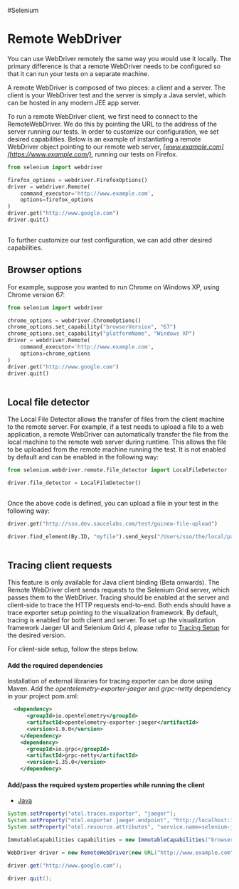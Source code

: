 #Selenium 
# Remote WebDriver
You can use WebDriver remotely the same way you would use it locally. The primary difference is that a remote WebDriver needs to be configured so that it can run your tests on a separate machine.

A remote WebDriver is composed of two pieces: a client and a server. The client is your WebDriver test and the server is simply a Java servlet, which can be hosted in any modern JEE app server.

To run a remote WebDriver client, we first need to connect to the RemoteWebDriver. We do this by pointing the URL to the address of the server running our tests. In order to customize our configuration, we set desired capabilities. Below is an example of instantiating a remote WebDriver object pointing to our remote web server, _[www.example.com](https://www.example.com/)_, running our tests on Firefox.

```python
from selenium import webdriver

firefox_options = webdriver.FirefoxOptions()
driver = webdriver.Remote(
    command_executor='http://www.example.com',
    options=firefox_options
)
driver.get("http://www.google.com")
driver.quit() 
  
```

To further customize our test configuration, we can add other desired capabilities.

## Browser options[](https://www.selenium.dev/documentation/webdriver/remote_webdriver/#browser-options)

For example, suppose you wanted to run Chrome on Windows XP, using Chrome version 67:

```python
from selenium import webdriver

chrome_options = webdriver.ChromeOptions()
chrome_options.set_capability("browserVersion", "67")
chrome_options.set_capability("platformName", "Windows XP")
driver = webdriver.Remote(
    command_executor='http://www.example.com',
    options=chrome_options
)
driver.get("http://www.google.com")
driver.quit()  
  
```

## Local file detector[](https://www.selenium.dev/documentation/webdriver/remote_webdriver/#local-file-detector)

The Local File Detector allows the transfer of files from the client machine to the remote server. For example, if a test needs to upload a file to a web application, a remote WebDriver can automatically transfer the file from the local machine to the remote web server during runtime. This allows the file to be uploaded from the remote machine running the test. It is not enabled by default and can be enabled in the following way:

```python
from selenium.webdriver.remote.file_detector import LocalFileDetector

driver.file_detector = LocalFileDetector()
  
```

Once the above code is defined, you can upload a file in your test in the following way:

```python
driver.get("http://sso.dev.saucelabs.com/test/guinea-file-upload")

driver.find_element(By.ID, "myfile").send_keys("/Users/sso/the/local/path/to/darkbulb.jpg")
  
```

## Tracing client requests[](https://www.selenium.dev/documentation/webdriver/remote_webdriver/#tracing-client-requests)

This feature is only available for Java client binding (Beta onwards). The Remote WebDriver client sends requests to the Selenium Grid server, which passes them to the WebDriver. Tracing should be enabled at the server and client-side to trace the HTTP requests end-to-end. Both ends should have a trace exporter setup pointing to the visualization framework. By default, tracing is enabled for both client and server. To set up the visualization framework Jaeger UI and Selenium Grid 4, please refer to [Tracing Setup](https://github.com/SeleniumHQ/selenium/blob/selenium-4.0.0-beta-1/java/server/src/org/openqa/selenium/grid/commands/tracing.txt) for the desired version.

For client-side setup, follow the steps below.

#### Add the required dependencies[](https://www.selenium.dev/documentation/webdriver/remote_webdriver/#add-the-required-dependencies)

Installation of external libraries for tracing exporter can be done using Maven. Add the _opentelemetry-exporter-jaeger_ and _grpc-netty_ dependency in your project pom.xml:

```xml
  <dependency>
      <groupId>io.opentelemetry</groupId>
      <artifactId>opentelemetry-exporter-jaeger</artifactId>
      <version>1.0.0</version>
    </dependency>
    <dependency>
      <groupId>io.grpc</groupId>
      <artifactId>grpc-netty</artifactId>
      <version>1.35.0</version>
    </dependency>
```

#### Add/pass the required system properties while running the client[](https://www.selenium.dev/documentation/webdriver/remote_webdriver/#addpass-the-required-system-properties-while-running-the-client)

-   [Java](https://www.selenium.dev/documentation/webdriver/remote_webdriver/#tabs-4-0)

```java
System.setProperty("otel.traces.exporter", "jaeger");
System.setProperty("otel.exporter.jaeger.endpoint", "http://localhost:14250");
System.setProperty("otel.resource.attributes", "service.name=selenium-java-client");

ImmutableCapabilities capabilities = new ImmutableCapabilities("browserName", "chrome");

WebDriver driver = new RemoteWebDriver(new URL("http://www.example.com"), capabilities);

driver.get("http://www.google.com");

driver.quit();

  
```